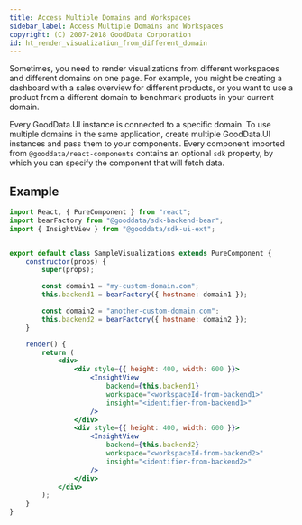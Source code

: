 ```yaml
---
title: Access Multiple Domains and Workspaces
sidebar_label: Access Multiple Domains and Workspaces
copyright: (C) 2007-2018 GoodData Corporation
id: ht_render_visualization_from_different_domain
---
```


Sometimes, you need to render visualizations from different workspaces and different domains on one page. For example, you might be creating a dashboard with a sales overview for different products, or you want to use a product from a different domain to benchmark products in your current domain.

Every GoodData.UI instance is connected to a specific domain. To use multiple domains in the same application, create multiple GoodData.UI instances and pass them to your components. Every component imported from `@gooddata/react-components` contains an optional `sdk` property, by which you can specify the component that will fetch data.

## Example

```jsx
import React, { PureComponent } from "react";
import bearFactory from "@gooddata/sdk-backend-bear";
import { InsightView } from "@gooddata/sdk-ui-ext";


export default class SampleVisualizations extends PureComponent {
    constructor(props) {
        super(props);

        const domain1 = "my-custom-domain.com";
        this.backend1 = bearFactory({ hostname: domain1 });

        const domain2 = "another-custom-domain.com";
        this.backend2 = bearFactory({ hostname: domain2 });
    }

    render() {
        return (
            <div>
                <div style={{ height: 400, width: 600 }}>
                    <InsightView
                        backend={this.backend1}
                        workspace="<workspaceId-from-backend1>"
                        insight="<identifier-from-backend1>"
                    />
                </div>
                <div style={{ height: 400, width: 600 }}>
                    <InsightView
                        backend={this.backend2}
                        workspace="<workspaceId-from-backend2>"
                        insight="<identifier-from-backend2>"
                    />
                </div>
            </div>
        );
    }
}
```
